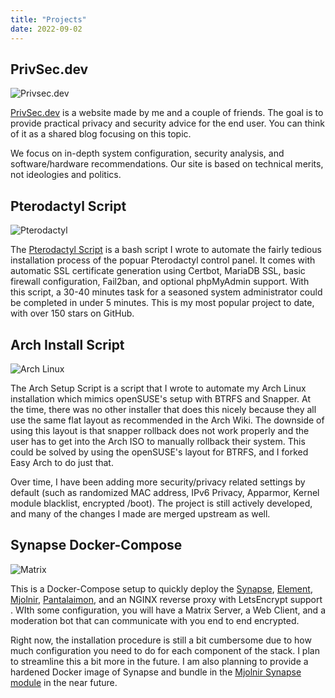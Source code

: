 ```yaml
---
title: "Projects"
date: 2022-09-02
---
```


## PrivSec.dev

![Privsec.dev](/images/privsec.png)

[PrivSec.dev](https://privsec.dev) is a website made by me and a couple of friends. The goal is to provide practical privacy and security advice for the end user. You can think of it as a shared blog focusing on this topic.

We focus on in-depth system configuration, security analysis, and software/hardware recommendations. Our site is based on technical merits, not ideologies and politics.

## Pterodactyl Script

![Pterodactyl](/images/pterodactyl.png)

The [Pterodactyl Script](https://github.com/tommytran732/Pterodactyl-Script) is a bash script I wrote to automate the fairly tedious installation process of the popuar Pterodactyl control panel. It comes with automatic SSL certificate generation using Certbot, MariaDB SSL, basic firewall configuration, Fail2ban, and optional phpMyAdmin support. With this script, a 30-40 minutes task for a seasoned system administrator could be completed in under 5 minutes. This is my most popular project to date, with over 150 stars on GitHub.

## Arch Install Script

![Arch Linux](/images/archlinux.jpg)

The Arch Setup Script is a script that I wrote to automate my Arch Linux installation which mimics openSUSE's setup with BTRFS and Snapper. At the time, there was no other installer that does this nicely because they all use the same flat layout as recommended in the Arch Wiki. The downside of using this layout is that snapper rollback does not work properly and the user has to get into the Arch ISO to manually rollback their system. This could be solved by using the openSUSE's layout for BTRFS, and I forked Easy Arch to do just that. 

Over time, I have been adding more security/privacy related settings by default (such as randomized MAC address, IPv6 Privacy, Apparmor, Kernel module blacklist, encrypted /boot). The project is still actively developed, and many of the changes I made are merged upstream as well.

## Synapse Docker-Compose

![Matrix](/images/matrix.jpg)

This is a Docker-Compose setup to quickly deploy the [Synapse](https://matrix.org/docs/projects/server/synapse), [Element](https://matrix.org/docs/projects/client/element), [Mjolnir](https://github.com/matrix-org/mjolnir), [Pantalaimon](https://matrix.org/docs/projects/other/pantalaimon), and an NGINX reverse proxy with LetsEncrypt support . WIth some configuration, you will have a Matrix Server, a Web Client, and a moderation bot that can communicate with you end to end encrypted.

Right now, the installation procedure is still a bit cumbersome due to how much configuration you need to do for each component of the stack. I plan to streamline this a bit more in the future. I am also planning to provide a hardened Docker image of Synapse and bundle in the [Mjolnir Synapse module](https://github.com/matrix-org/mjolnir/blob/main/docs/synapse_module.md) in the near future.